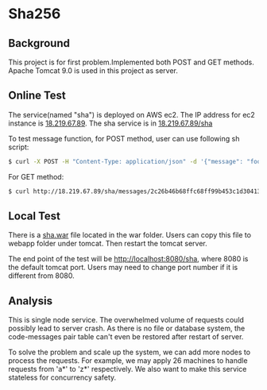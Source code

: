 # Sha256

## Background
This project is for first problem.Implemented both POST and GET methods.<br>
Apache Tomcat 9.0 is used in this project as server.

## Online Test
The service(named "sha") is deployed on AWS ec2. The IP address for ec2 instance is [18.219.67.89](http://18.219.67.89). The sha service is in [18.219.67.89/sha](http://18.219.67.89/sha)
<br>

To test message function, for POST method, user can use following sh script:  

```sh
$ curl -X POST -H "Content-Type: application/json" -d '{"message": "foo"}' http://18.219.67.89/sha/messages
```

For GET method:

```sh
$ curl http://18.219.67.89/sha/messages/2c26b46b68ffc68ff99b453c1d30413413422d706483bfa0f9 8a5e886266e7ae
```




## Local Test
There is a [sha.war](./war/sha.war) file located in the war folder. Users can copy this file to webapp folder under tomcat. Then restart the tomcat server. <br>

The end point of the test will be [http://localhost:8080/sha](http://localhost:8080/sha), where 8080 is the default tomcat port. Users may need to change port number if it is different from 8080.



## Analysis
This is single node service. The overwhelmed volume of requests could possibly lead  to server crash. As there is no file or database system, the code-messages pair table can't even be restored after restart of server.<br>

To solve the problem and scale up the system, we can add more nodes to process the requests. For example, we may apply 26 machines to handle requests from 'a\*' to 'z\*' respectively. We also want to make this service stateless for concurrency safety.
